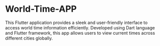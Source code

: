 # World-Time-APP
This Flutter application provides a sleek and user-friendly interface to access world time information efficiently. Developed using Dart language and Flutter framework, this app allows users to view current times across different cities globally.
